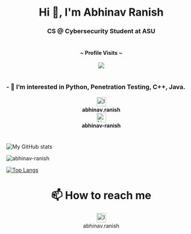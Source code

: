 
<h1 align="center">Hi 👋, I'm Abhinav Ranish</h1>
<h3 align="center">CS @ Cybersecurity Student at ASU</h3>
<h1></h1>

<p align="center">
  <b>~ Profile Visits ~</b><br><br>
  <img src="https://profile-counter.glitch.me/abhinav-ranish/count.svg" />
</p>

<h1></h1>

###  - 👀 I’m interested in Python, Penetration Testing, C++, Java.
<div style="position:relative;text-align:center;">
  <a href="https://www.instagram.com/abhinav.ranish/" style="text-decoration:none;">
    <img src="https://github.com/gauravghongde/social-icons/blob/master/SVG/White/Instagram_white.svg?raw=true" alt="Instagram" width="25" height="25" style="display:block;margin:auto;">
    <strong style="display:block;">abhinav.ranish</strong>
  </a>
</div>

<div style="position:relative;text-align:center;">
  <a href="https://www.linkedin.com/in/abhinav-ranish/" style="text-decoration:none;">
    <img src="https://github.com/gauravghongde/social-icons/blob/master/SVG/White/LinkedIN_white.svg?raw=true" alt="LinkedIn" width="25" height="25" style="display:block;margin:auto;">
    <strong style="display:block;">abhinav-ranish</strong>
  </a>
</div>
<h1></h1>


![My GitHub stats](https://github-readme-stats.vercel.app/api?username=Abhinav-ranish&count_private=true&bg_color=30,e96443,904e95&title_color=fff&text_color=fff)

<p><img align="center" src="https://github-readme-streak-stats.herokuapp.com/?user=abhinav-ranish&theme=dark" alt="abhinav-ranish" /></p>

[![Top Langs](https://github-readme-stats.vercel.app/api/top-langs/?username=Abhinav-ranish&layout=compact&theme=radical&size_weight=0.1&count_weight=0.9&exclude_repo=Internship-Website)](https://github.com/Abhinav-ranish)

<h1></h1>
<h1 align="center">📫 How to reach me </h1>
<p align="center">
  <img src="https://github.com/gauravghongde/social-icons/blob/master/SVG/Color/Instagram.svg?raw=true" alt="Instagram" width="25" height="25">
  <br>abhinav.ranish
</p>


<!---
Abhinav-ranish/Abhinav-ranish is a ✨ special ✨ repository because its `README.md` (this file) appears on your GitHub profile.
You can click the Preview link to take a look at your changes.
--->
